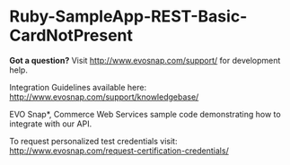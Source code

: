 Ruby-SampleApp-REST-Basic-CardNotPresent
=========================

<b>Got a question?</b>  Visit http://www.evosnap.com/support/ for development help.  

Integration Guidelines available here:  http://www.evosnap.com/support/knowledgebase/

EVO Snap*, Commerce Web Services sample code demonstrating how to integrate with our API.

To request personalized test credentials visit: http://www.evosnap.com/request-certification-credentials/ 
